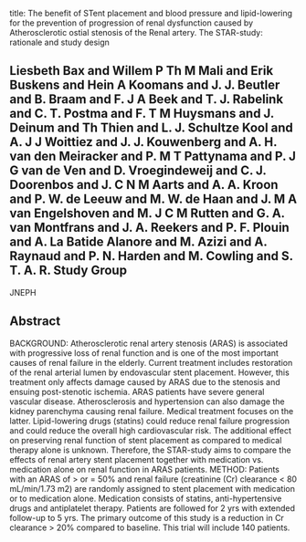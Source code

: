title: The benefit of STent placement and blood pressure and lipid-lowering for the prevention of progression of renal dysfunction caused by Atherosclerotic ostial stenosis of the Renal artery. The STAR-study: rationale and study design

## Liesbeth Bax and Willem P Th M Mali and Erik Buskens and Hein A Koomans and J. J. Beutler and B. Braam and F. J A Beek and T. J. Rabelink and C. T. Postma and F. T M Huysmans and J. Deinum and Th Thien and L. J. Schultze Kool and A. J J Woittiez and J. J. Kouwenberg and A. H. van den Meiracker and P. M T Pattynama and P. J G van de Ven and D. Vroegindeweij and C. J. Doorenbos and J. C N M Aarts and A. A. Kroon and P. W. de Leeuw and M. W. de Haan and J. M A van Engelshoven and M. J C M Rutten and G. A. van Montfrans and J. A. Reekers and P. F. Plouin and A. La Batide Alanore and M. Azizi and A. Raynaud and P. N. Harden and M. Cowling and S. T. A. R. Study Group
JNEPH


## Abstract
BACKGROUND: Atherosclerotic renal artery stenosis (ARAS) is associated with progressive loss of renal function and is one of the most important causes of renal failure in the elderly. Current treatment includes restoration of the renal arterial lumen by endovascular stent placement. However, this treatment only affects damage caused by ARAS due to the stenosis and ensuing post-stenotic ischemia. ARAS patients have severe general vascular disease. Atherosclerosis and hypertension can also damage the kidney parenchyma causing renal failure. Medical treatment focuses on the latter. Lipid-lowering drugs (statins) could reduce renal failure progression and could reduce the overall high cardiovascular risk. The additional effect on preserving renal function of stent placement as compared to medical therapy alone is unknown. Therefore, the STAR-study aims to compare the effects of renal artery stent placement together with medication vs. medication alone on renal function in ARAS patients. METHOD: Patients with an ARAS of > or = 50% and renal failure (creatinine (Cr) clearance < 80 mL/min/1.73 m2) are randomly assigned to stent placement with medication or to medication alone. Medication consists of statins, anti-hypertensive drugs and antiplatelet therapy. Patients are followed for 2 yrs with extended follow-up to 5 yrs. The primary outcome of this study is a reduction in Cr clearance > 20% compared to baseline. This trial will include 140 patients.


